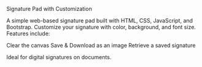 Signature Pad with Customization

A simple web-based signature pad built with HTML, CSS, JavaScript, and Bootstrap. Customize your signature with color, background, and font size. Features include:

Clear the canvas
Save & Download as an image
Retrieve a saved signature

Ideal for digital signatures on documents.
